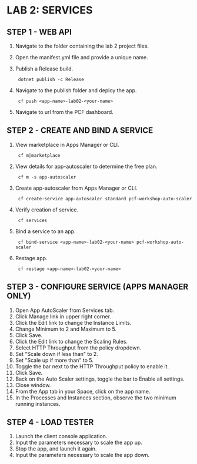 ﻿# LAB 2: SERVICES

## STEP 1 - WEB API

1. Navigate to the folder containing the lab 2 project files.
2. Open the manifest.yml file and provide a unique name.
3. Publish a Release build.

		dotnet publish -c Release

4. Navigate to the publish folder and deploy the app.

		cf push <app-name>-lab02-<your-name>

5. Navigate to url from the PCF dashboard.

## STEP 2 - CREATE AND BIND A SERVICE

1. View marketplace in Apps Manager or CLI.

		cf m|marketplace

2. View details for app-autoscaler to determine the free plan.

		cf m -s app-autoscaler

3. Create app-autoscaler from Apps Manager or CLI.

		cf create-service app-autoscaler standard pcf-workshop-auto-scaler

4. Verify creation of service.

		cf services

5. Bind a service to an app.

		cf bind-service <app-name>-lab02-<your-name> pcf-workshop-auto-scaler

6. Restage app.

		cf restage <app-name>-lab02-<your-name>
	
## STEP 3 - CONFIGURE SERVICE (APPS MANAGER ONLY)

1. Open App AutoScaler from Services tab.
2. Click Manage link in upper right corner.
3. Click the Edit link to change the Instance Limits.
4. Change Minimum to 2 and Maximum to 5.
5. Click Save.
6. Click the Edit link to change the Scaling Rules.
7. Select HTTP Throughput from the policy dropdown.
8. Set "Scale down if less than" to 2.
9. Set "Scale up if more than" to 5.
10. Toggle the bar next to the HTTP Throughput policy to enable it.
11. Click Save.
12. Back on the Auto Scaler settings, toggle the bar to Enable all settings.
13. Close window.
14. From the App tab in your Space, click on the app name.
15. In the Processes and Instances section, observe the two minimum running instances.

## STEP 4 - LOAD TESTER

1. Launch the client console application.
2. Input the parameters necessary to scale the app up.
3. Stop the app, and launch it again.
4. Input the parameters necessary to scale the app down.